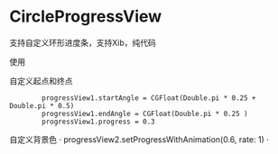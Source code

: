 # CircleProgressView
支持自定义环形进度条，支持Xib，纯代码

使用

自定义起点和终点
````
        progressView1.startAngle = CGFloat(Double.pi * 0.25 + Double.pi * 0.5)
        progressView1.endAngle = CGFloat(Double.pi * 0.25 )
        progressView1.progress = 0.3

````
自定义背景色
·        progressView2.setProgressWithAnimation(0.6, rate: 1)
·
